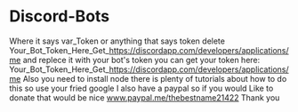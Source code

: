 # Discord-Bots
Where it says var_Token or anything that says token delete Your_Bot_Token_Here_Get_https://discordapp.com/developers/applications/me
and replece it with your bot's token
you can get your token here:
Your_Bot_Token_Here_Get_https://discordapp.com/developers/applications/me
Also you need to install node there is plenty of tutorials about how to do this so use your fried google
I also have a paypal so if you would
Like to donate that would be nice www.paypal.me/thebestname21422
Thank you
